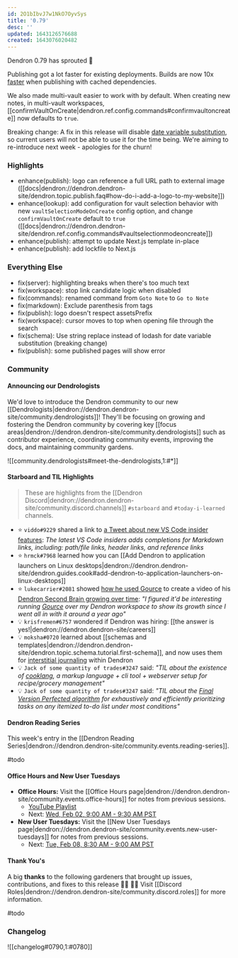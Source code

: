 ```yaml
---
id: 2O1bIbvJ7w1NkO7OyvSys
title: '0.79'
desc: ''
updated: 1643126576688
created: 1643076020482
---
```


Dendron 0.79 has sprouted  🌱

Publishing got a lot faster for existing deployments. Builds are now 10x [faster](https://discord.com/channels/717965437182410783/928801649265352764/931303712641658900) when publishing with cached dependencies. 

We also made multi-vault easier to work with by default.  When creating new notes, in multi-vault workspaces, [[confirmVaultOnCreate|dendron.ref.config.commands#confirmvaultoncreate]] now defaults to `true`. 

Breaking change: A fix in this release will disable [date variable substitution](https://wiki.dendron.so/notes/861cbdf8-102e-4633-9933-1f3d74df53d2.html#template-variables), so current users will not be able to use it for the time being. We're aiming to re-introduce next week - apologies for the churn!

### Highlights
- enhance(publish): logo can reference a full URL path to external image ([[docs|dendron://dendron.dendron-site/dendron.topic.publish.faq#how-do-i-add-a-logo-to-my-website]]) 
- enhance(lookup): add configuration for vault selection behavior with new `vaultSelectionModeOnCreate` config option, and change `confirmVaultOnCreate` default to `true` ([[docs|dendron://dendron.dendron-site/dendron.ref.config.commands#vaultselectionmodeoncreate]])
- enhance(publish): attempt to update Next.js template in-place
- enhance(publish): add lockfile to Next.js

### Everything Else
- fix(server): highlighting breaks when there's too much text
- fix(workspace): stop link candidate logic when disabled
- fix(commands): renamed command from `Goto Note` to `Go to Note`
- fix(markdown): Exclude parenthesis from tags
- fix(publish): logo doesn't respect assetsPrefix
- fix(workspace): cursor moves to top when opening file through the search
- fix(schema): Use string replace instead of lodash for date variable substitution (breaking change)
- fix(publish): some published pages will show error

### Community

#### Announcing our Dendrologists

We'd love to introduce the Dendron community to our new [[Dendrologists|dendron://dendron.dendron-site/community.dendrologists]]! They'll be focusing on growing and fostering the Dendron community by covering key [[focus areas|dendron://dendron.dendron-site/community.dendrologists]] such as contributor experience, coordinating community events, improving the docs, and maintaining community gardens.

![[community.dendrologists#meet-the-dendrologists,1:#*]]

#### Starboard and TIL Highlights

> These are highlights from the [[Dendron Discord|dendron://dendron.dendron-site/community.discord.channels]] `#starboard` and `#today-i-learned` channels.

- ⭐ `viddo#9229` shared a link to [a Tweet about new VS Code insider features](https://twitter.com/mattbierner/status/1483590058066149376): _The latest VS Code insiders adds completions for Markdown links, including: path/file links, header links, and reference links_
- ⭐ `hrmck#7968` learned how you can [[Add Dendron to application launchers on Linux desktops|dendron://dendron.dendron-site/dendron.guides.cook#add-dendron-to-application-launchers-on-linux-desktops]]
- ⭐ `lukecarrier#2081` showed [how he used Gource](https://gist.github.com/LukeCarrier/debd81f1a83e4442ade71434ee36dd04) to create a video of his [Dendron Second Brain growing over time](https://www.youtube.com/watch?v=CD9xCoknhyU): _"I figured it'd be interesting running [Gource](https://gource.io/) over my Dendron workspace to show its growth since I went all in with it around a year ago"_
- 💡 `krisfremen#6757` wondered if Dendron was hiring: [[the answer is yes!|dendron://dendron.dendron-site/careers]]
- 💡 `moksha#0720` learned about [[schemas and templates|dendron://dendron.dendron-site/dendron.topic.schema.tutorial.first-schema]], and now uses them for [interstitial journaling](https://nesslabs.com/interstitial-journaling) within Dendron
- 💡 `Jack of some quantity of trades#3247` said: _"TIL about the existence of [cooklang](https://cooklang.org/), a markup language + cli tool + webserver setup for recipe/grocery management"_
- 💡 `Jack of some quantity of trades#3247` said: _"TIL about the [Final Version Perfected algorithm](https://www.lesswrong.com/posts/xfcKYznQ6B9yuxB28/final-version-perfected-an-underused-execution-algorithm) for exhaustively and efficiently prioritizing tasks on any itemized to-do list under most conditions"_

#### Dendron Reading Series

This week's entry in the [[Dendron Reading Series|dendron://dendron.dendron-site/community.events.reading-series]].

#todo

#### Office Hours and New User Tuesdays

- **Office Hours:** Visit the [[Office Hours page|dendron://dendron.dendron-site/community.events.office-hours]] for notes from previous sessions.
    - [YouTube Playlist](https://link.dendron.so/6yPa)
    - Next: [Wed, Feb 02, 9:00 AM - 9:30 AM PST](https://link.dendron.so/luma)
- **New User Tuesdays:** Visit the [[New User Tuesdays page|dendron://dendron.dendron-site/community.events.new-user-tuesdays]] for notes from previous sessions.
    - Next: [Tue, Feb 08, 8:30 AM - 9:00 AM PST](https://link.dendron.so/luma)

#### Thank You's

A big **thanks** to the following gardeners that brought up issues, contributions, and fixes to this release :man_farmer: :woman_farmer: 
Visit [[Discord Roles|dendron://dendron.dendron-site/community.discord.roles]] for more information.

#todo

### Changelog
![[changelog#0790,1:#0780]]
